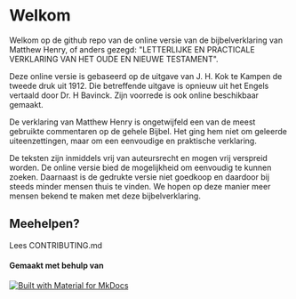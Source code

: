 # Welkom

Welkom op de github repo van de online versie van de bijbelverklaring van Matthew Henry, of anders gezegd: "LETTERLIJKE EN PRACTICALE VERKLARING VAN HET OUDE EN NIEUWE TESTAMENT".

Deze online versie is gebaseerd op de uitgave van J. H. Kok te Kampen de tweede druk uit 1912. Die betreffende uitgave is opnieuw uit het Engels vertaald door Dr. H Bavinck. Zijn voorrede is ook online beschikbaar gemaakt.

De verklaring van Matthew Henry is ongetwijfeld een van de meest gebruikte commentaren op de gehele Bijbel.
Het ging hem niet om geleerde uiteenzettingen, maar om een eenvoudige en praktische verklaring.

De teksten zijn inmiddels vrij van auteursrecht en mogen vrij verspreid worden. De online versie bied de mogelijkheid om eenvoudig te kunnen zoeken. Daarnaast is de gedrukte versie niet goedkoop en daardoor bij steeds minder mensen thuis te vinden. We hopen op deze manier meer mensen bekend te maken met deze bijbelverklaring. 

## Meehelpen?

Lees CONTRIBUTING.md

#### Gemaakt met behulp van

[![Built with Material for MkDocs](https://img.shields.io/badge/Material_for_MkDocs-526CFE?style=for-the-badge&logo=MaterialForMkDocs&logoColor=white)](https://squidfunk.github.io/mkdocs-material/)
